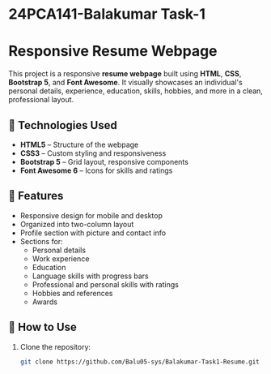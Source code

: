 # 24PCA141-Balakumar Task-1
# Responsive Resume Webpage

This project is a responsive **resume webpage** built using **HTML**, **CSS**, **Bootstrap 5**, and **Font Awesome**. It visually showcases an individual's personal details, experience, education, skills, hobbies, and more in a clean, professional layout.

## 🔧 Technologies Used

- **HTML5** – Structure of the webpage  
- **CSS3** – Custom styling and responsiveness  
- **Bootstrap 5** – Grid layout, responsive components  
- **Font Awesome 6** – Icons for skills and ratings  

## 🧩 Features

- Responsive design for mobile and desktop
- Organized into two-column layout
- Profile section with picture and contact info
- Sections for:
  - Personal details
  - Work experience
  - Education
  - Language skills with progress bars
  - Professional and personal skills with ratings
  - Hobbies and references
  - Awards

## 🚀 How to Use

1. Clone the repository:
   ```bash
   git clone https://github.com/Balu05-sys/Balakumar-Task1-Resume.git
   
